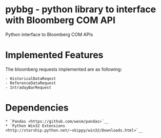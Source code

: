 pybbg - python library to interface with Bloomberg COM API
=====

Python interface to Bloomberg COM APIs

Implemented Features
====================

The bloomberg requests implemented are as following: 

    - HistoricalDataReqest
    - ReferenceDataRequest
    - IntradayBarRequest

Dependencies
============

    * `Pandas <https://github.com/wesm/pandas>`__
    * `Python Win32 Extensions <http://starship.python.net/~skippy/win32/Downloads.html>`__

